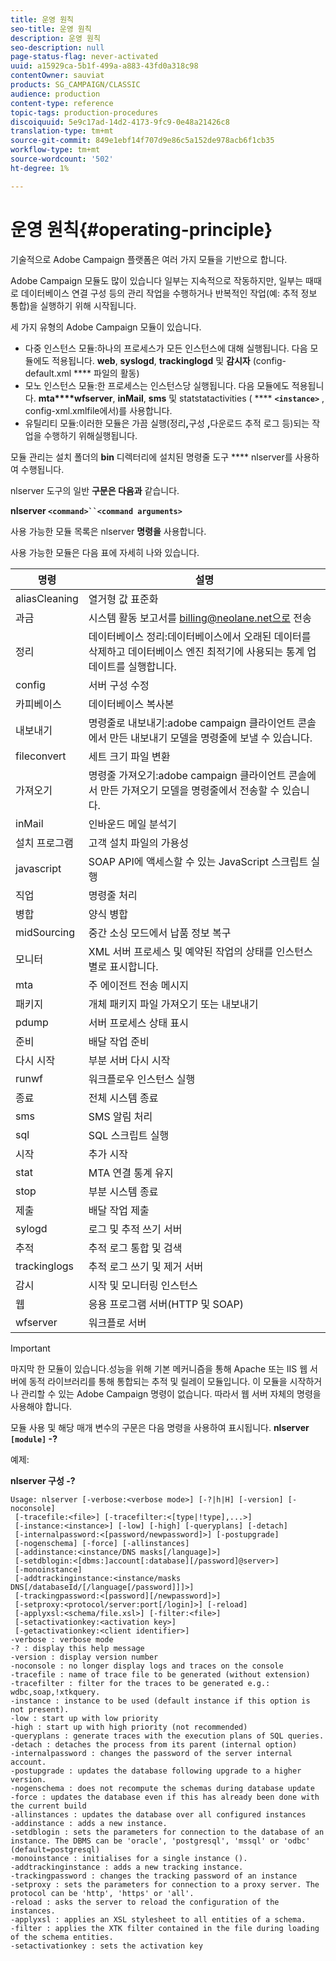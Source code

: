 ```yaml
---
title: 운영 원칙
seo-title: 운영 원칙
description: 운영 원칙
seo-description: null
page-status-flag: never-activated
uuid: a15929ca-5b1f-499a-a883-43fd0a318c98
contentOwner: sauviat
products: SG_CAMPAIGN/CLASSIC
audience: production
content-type: reference
topic-tags: production-procedures
discoiquuid: 5e9c17ad-14d2-4173-9fc9-0e48a21426c8
translation-type: tm+mt
source-git-commit: 849e1ebf14f707d9e86c5a152de978acb6f1cb35
workflow-type: tm+mt
source-wordcount: '502'
ht-degree: 1%

---
```



# 운영 원칙{#operating-principle}

기술적으로 Adobe Campaign 플랫폼은 여러 가지 모듈을 기반으로 합니다.

Adobe Campaign 모듈도 많이 있습니다 일부는 지속적으로 작동하지만, 일부는 때때로 데이터베이스 연결 구성 등의 관리 작업을 수행하거나 반복적인 작업(예: 추적 정보 통합)을 실행하기 위해 시작됩니다.

세 가지 유형의 Adobe Campaign 모듈이 있습니다.

* 다중 인스턴스 모듈:하나의 프로세스가 모든 인스턴스에 대해 실행됩니다. 다음 모듈에도 적용됩니다. **web**, **syslogd**, **trackinglogd** 및 **감시자** (config-default.xml **** 파일의 활동)
* 모노 인스턴스 모듈:한 프로세스는 인스턴스당 실행됩니다. 다음 모듈에도 적용됩니다. **mta****wfserver**, **inMail**, **sms** 및 statstatactivities ( **** **`<instance>`** , config-xml.xmlfile에서)를 사용합니다.
* 유틸리티 모듈:이러한 모듈은 가끔 실행(정리&#x200B;**,**&#x200B;구성 **,**&#x200B;다운로드 추적 로그 등)되는 작업을 수행하기 위해실행됩니다.

모듈 관리는 설치 폴더의 **bin** 디렉터리에 설치된 명령줄 도구 **** nlserver를 사용하여 수행됩니다.

nlserver 도구의 일반 **구문은 다음과** 같습니다.

**nlserver `<command>``<command arguments>`**

사용 가능한 모듈 목록은 nlserver **명령을** 사용합니다.

사용 가능한 모듈은 다음 표에 자세히 나와 있습니다.

| 명령 | 설명 |
|---|---|
| aliasCleaning | 열거형 값 표준화 |
| 과금 | 시스템 활동 보고서를 billing@neolane.net으로 전송 |
| 정리 | 데이터베이스 정리:데이터베이스에서 오래된 데이터를 삭제하고 데이터베이스 엔진 최적기에 사용되는 통계 업데이트를 실행합니다. |
| config | 서버 구성 수정 |
| 카피베이스 | 데이터베이스 복사본 |
| 내보내기 | 명령줄로 내보내기:adobe campaign 클라이언트 콘솔에서 만든 내보내기 모델을 명령줄에 보낼 수 있습니다. |
| fileconvert | 세트 크기 파일 변환 |
| 가져오기 | 명령줄 가져오기:adobe campaign 클라이언트 콘솔에서 만든 가져오기 모델을 명령줄에서 전송할 수 있습니다. |
| inMail | 인바운드 메일 분석기 |
| 설치 프로그램 | 고객 설치 파일의 가용성 |
| javascript | SOAP API에 액세스할 수 있는 JavaScript 스크립트 실행 |
| 직업 | 명령줄 처리 |
| 병합 | 양식 병합 |
| midSourcing | 중간 소싱 모드에서 납품 정보 복구 |
| 모니터 | XML 서버 프로세스 및 예약된 작업의 상태를 인스턴스별로 표시합니다. |
| mta | 주 에이전트 전송 메시지 |
| 패키지 | 개체 패키지 파일 가져오기 또는 내보내기 |
| pdump | 서버 프로세스 상태 표시 |
| 준비 | 배달 작업 준비 |
| 다시 시작 | 부분 서버 다시 시작 |
| runwf | 워크플로우 인스턴스 실행 |
| 종료 | 전체 시스템 종료 |
| sms | SMS 알림 처리 |
| sql | SQL 스크립트 실행 |
| 시작 | 추가 시작 |
| stat | MTA 연결 통계 유지 |
| stop | 부분 시스템 종료 |
| 제출 | 배달 작업 제출 |
| sylogd | 로그 및 추적 쓰기 서버 |
| 추적 | 추적 로그 통합 및 검색 |
| trackinglogs | 추적 로그 쓰기 및 제거 서버 |
| 감시 | 시작 및 모니터링 인스턴스 |
| 웹 | 응용 프로그램 서버(HTTP 및 SOAP) |
| wfserver | 워크플로 서버 |

>[!IMPORTANT]
>
>마지막 한 모듈이 있습니다.성능을 위해 기본 메커니즘을 통해 Apache 또는 IIS 웹 서버에 동적 라이브러리를 통해 통합되는 추적 및 릴레이 모듈입니다. 이 모듈을 시작하거나 관리할 수 있는 Adobe Campaign 명령이 없습니다. 따라서 웹 서버 자체의 명령을 사용해야 합니다.

모듈 사용 및 해당 매개 변수의 구문은 다음 명령을 사용하여 표시됩니다. **nlserver `[module]` -?**

예제:

**nlserver 구성 -?**

```
Usage: nlserver [-verbose:<verbose mode>] [-?|h|H] [-version] [-noconsole]
 [-tracefile:<file>] [-tracefilter:<[type|!type],...>]
 [-instance:<instance>] [-low] [-high] [-queryplans] [-detach]
 [-internalpassword:<[password/newpassword]>] [-postupgrade]
 [-nogenschema] [-force] [-allinstances]
 [-addinstance:<instance/DNS masks[/language]>]
 [-setdblogin:<[dbms:]account[:database][/password]@server>]
 [-monoinstance]
 [-addtrackinginstance:<instance/masks DNS[/databaseId/[/language[/password]]]>]
 [-trackingpassword:<[password][/newpassword]>]
 [-setproxy:<protocol/server:port[/login]>] [-reload]
 [-applyxsl:<schema/file.xsl>] [-filter:<file>]
 [-setactivationkey:<activation key>]
 [-getactivationkey:<client identifier>]
-verbose : verbose mode
-? : display this help message
-version : display version number
-noconsole : no longer display logs and traces on the console
-tracefile : name of trace file to be generated (without extension)
-tracefilter : filter for the traces to be generated e.g.: wdbc,soap,!xtkquery.
-instance : instance to be used (default instance if this option is not present).
-low : start up with low priority
-high : start up with high priority (not recommended)
-queryplans : generate traces with the execution plans of SQL queries.
-detach : detaches the process from its parent (internal option)
-internalpassword : changes the password of the server internal account.
-postupgrade : updates the database following upgrade to a higher version. 
-nogenschema : does not recompute the schemas during database update
-force : updates the database even if this has already been done with the current build 
-allinstances : updates the database over all configured instances
-addinstance : adds a new instance.
-setdblogin : sets the parameters for connection to the database of an instance. The DBMS can be 'oracle', 'postgresql', 'mssql' or 'odbc' (default=postgresql)
-monoinstance : initialises for a single instance ().
-addtrackinginstance : adds a new tracking instance.
-trackingpassword : changes the tracking password of an instance
-setproxy : sets the parameters for connection to a proxy server. The protocol can be 'http', 'https' or 'all'.
-reload : asks the server to reload the configuration of the instances. 
-applyxsl : applies an XSL stylesheet to all entities of a schema. 
-filter : applies the XTK filter contained in the file during loading of the schema entities.
-setactivationkey : sets the activation key
```

